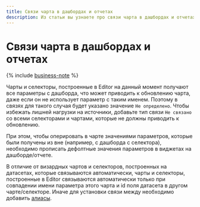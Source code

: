 ```yaml
---
title: Связи чарта в дашбордах и отчетах
description: Из статьи вы узнаете про связи чарта в дашбордах и отчетах.
---
```


# Связи чарта в дашбордах и отчетах

{% include [business-note](../../../_includes/datalens/datalens-functionality-available-business-note.md) %}

Чарты и селекторы, построенные в Editor на данный момент получают все параметры с дашборда, что может приводить к обновлению чарта, даже если он не использует параметр с таким именем. Поэтому в связях для такого случая будет указано значение `Не определено`. Чтобы избежать лишней нагрузки на источники, добавьте тип связи `Не связано` со всеми селекторами и чартами, которые не должны приводить к обновлению.

При этом, чтобы оперировать в чарте значениями параметров, которые были получены из вне (например, с дашборда с селектора), необходимо прописать дефолтные значения параметров в виджетах на дашборде/отчете.

В отличие от визардных чартов и селекторов, построенных на датасетах, которые связываются автоматически, чарты и селекторы, построенные в Editor связываются автоматически только при совпадении имени параметра этого чарта и id поля датасета в другом чарте/селекторе. Иначе для установки связи между необходимо добавить [алиасы](../../dashboard/link.md#alias).